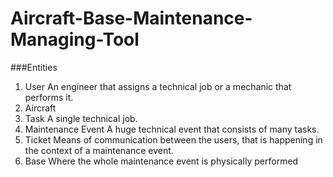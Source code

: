 # Aircraft-Base-Maintenance-Managing-Tool

###Entities
1. User
   An engineer that assigns a technical job or a mechanic that performs it.
2. Aircraft
3. Task
   A single technical job.
4. Maintenance Event
   A huge technical event that consists of many tasks.
5. Ticket
   Means of communication between the users, that is happening in the context of a maintenance event.
6. Base 
   Where the whole maintenance event is physically performed